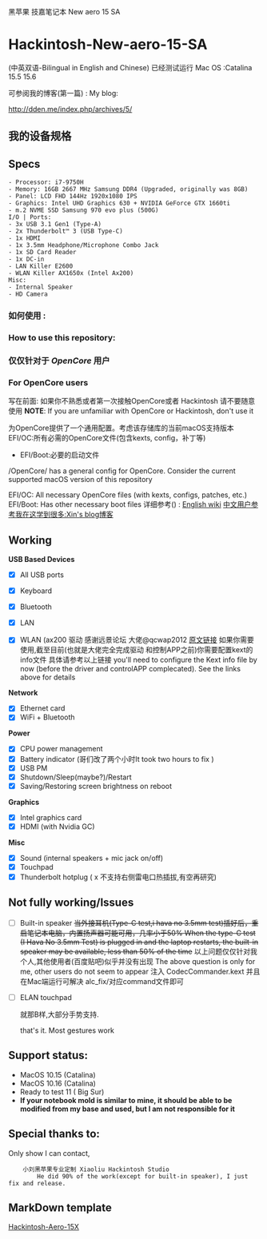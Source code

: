 黑苹果 技嘉笔记本 New aero 15 SA

# Hackintosh-New-aero-15-SA
(中英双语-Bilingual in English and Chinese)
已经测试运行 Mac OS :Catalina 15.5 15.6

可参阅我的博客(第一篇) :
My blog:

http://dden.me/index.php/archives/5/

## 我的设备规格
## Specs

```
- Processor: i7-9750H
- Memory: 16GB 2667 MHz Samsung DDR4 (Upgraded, originally was 8GB)
- Panel: LCD FHD 144Hz 1920x1080 IPS
- Graphics: Intel UHD Graphics 630 + NVIDIA GeForce GTX 1660ti
- m.2 NVME SSD Samsung 970 evo plus (500G)
I/O | Ports:
- 3x USB 3.1 Gen1 (Type-A)
- 2x Thunderbolt™ 3 (USB Type-C)
- 1x HDMI
- 1x 3.5mm Headphone/Microphone Combo Jack
- 1x SD Card Reader
- 1x DC-in
- LAN Killer E2600 
- WLAN Killer AX1650x (Intel Ax200)
Misc:
- Internal Speaker
- HD Camera
```
### 如何使用 :
### How to use this repository:
### 仅仅针对于 *OpenCore* 用户
### For OpenCore users

写在前面: 如果你不熟悉或者第一次接触OpenCore或者 Hackintosh 请不要随意使用
**NOTE**: If you are unfamiliar with OpenCore or Hackintosh, don't use it

为OpenCore提供了一个通用配置。考虑该存储库的当前macOS支持版本
EFI/OC:所有必需的OpenCore文件(包含kexts, config，补丁等)
- EFI/Boot:必要的启动文件

/OpenCore/ has a general config for OpenCore. Consider the current supported macOS version of this repository

EFI/OC: All necessary OpenCore files (with kexts, configs, patches, etc.)
EFI/Boot: Has other necessary boot files
详细参考() :
 [English wiki](https://khronokernel-2.gitbook.io/opencore-vanilla-desktop-guide/ "OpenCore文档")
 [中文用户参考我在这学到很多:Xin's blog博客](https://blog.xjn819.com/?p=543 "OpenCore中文优秀博客")


## Working

**USB Based Devices**
- [x] All USB ports
- [x] Keyboard 
- [x] Bluetooth 
- [x] LAN 
- [x] WLAN (ax200 驱动 感谢远景论坛 大佬@qcwap2012 [原文链接](http://bbs.pcbeta.com/viewthread-1848662-1-1.html "")
	如果你需要使用,截至目前(也就是大佬完全完成驱动 和控制APP之前)你需要配置kext的info文件 具体请参考以上链接
	you'll need to configure the Kext info file by now (before the driver and controlAPP complecated). See the links above for details
	

**Network**
- [x] Ethernet card
- [x] WiFi + Bluetooth

**Power**
- [x] CPU power management
- [x] Battery indicator	(哥们改了两个小时It took two hours to fix )
- [x] USB PM
- [x] Shutdown/Sleep(maybe?)/Restart
- [x] Saving/Restoring screen brightness on reboot

**Graphics**
- [x] Intel graphics card
- [x] HDMI (with Nvidia GC)

**Misc**
- [x] Sound (internal speakers + mic jack on/off)
- [x] Touchpad
- [x] Thunderbolt hotplug ( x 不支持右侧雷电口热插拔,有空再研究)

## Not fully working/Issues

- [ ] Built-in speaker 
	~~当外接耳机(Type-C test,i hava no 3.5mm test)插好后，重启笔记本电脑，内置扬声器可能可用，几率小于50%
	When the type-C test (I Hava No 3.5mm Test) is plugged in and the laptop restarts, the built-in speaker may be available, less than 50% of the time~~
	以上问题仅仅针对我个人,其他使用者(百度贴吧)似乎并没有出现
	The above question is only for me, other users do not seem to appear
	注入 CodecCommander.kext 并且在Mac端运行可解决 alc_fix/对应command文件即可
	
- [ ]  ELAN touchpad
	
	就那B样,大部分手势支持.
	
	that's it. Most gestures work

## Support status:

- MacOS 10.15 	 (Catalina)
- MacOS 10.16 	 (Catalina)
- Ready to test 11	 ( Big Sur)
- **If your notebook mold is similar to mine, it should be able to be modified from my base and used, but I am not responsible for it**
## Special thanks to:

Only show I can contact,
```
	小刘黑苹果专业定制 Xiaoliu Hackintosh Studio 
		He did 90% of the work(except for built-in speaker), I just fix and release.
```
## MarkDown template
[Hackintosh-Aero-15X](https://github.com/zacmks/Hackintosh-Aero-15X/blob/master/README.md "Hackintosh-Aero-15X")
